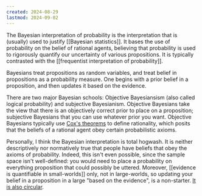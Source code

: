 ```yaml
---
created: 2024-08-29
lastmod: 2024-09-02
---
```

The Bayesian interpretation of probability is the interpretation that is (usually) used to justify [[Bayesian statistics]]. It bases the use of probability on the belief of rational agents, believing that probability is used to rigorously quantify our uncertainty of various propositions. It is typically contrasted with the [[frequentist interpretation of probability]]. 

Bayesians treat propositions as random variables, and treat belief in propositions as a probability measure. One begins with a prior belief in a proposition, and then updates it based on the evidence. 

There are two major Bayesian schools: Objective Bayesiansism (also called logical probability) and subjective Bayesianism. Objective Bayesians take the view that there is an objectively correct prior to place on a proposition; subjective Bayesians that you can use whatever prior you want. Objective Bayesians typically use [Cox's theorems](https://en.wikipedia.org/wiki/Cox%27s_theorem) to define rationality, which posits that the beliefs of a rational agent obey certain probabilistic axioms. 

Personally, I think the Bayesian interpretation is total hogwash. It is neither descriptively nor normatively true that people have beliefs that obey the axioms of probability. Indeed, this isn't even possible, since the sample space isn't well-defined: you would need to place a probability on everything proposition that could possibly be uttered. Moreover, [[evidence is quantifiable in small-worlds]] only, not in large-worlds, so updating your belief in a proposition in a large "based on the evidence", is a non-starter. [It is also circular](https://benchugg.com/writing/you-need-a-theory/). 

